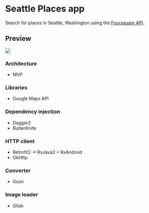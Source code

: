 # Seattle Places app

Search for places in Seattle, Washington using the [Foursquare API](https://developer.foursquare.com/places-api).

## Preview
<img src="https://raw.githubusercontent.com/rachidKamili/seattle-places-app/master/screenshots/lifecycle.gif">

### Architecture
* MVP

### Libraries
* Google Maps API

### Dependency injection
* Dagger2
* ButterKnife

### HTTP client
* Retrofit2 -> RxJava2 + RxAndroid
* OkHttp

### Converter
* Gson

### Image loader
* Glide
